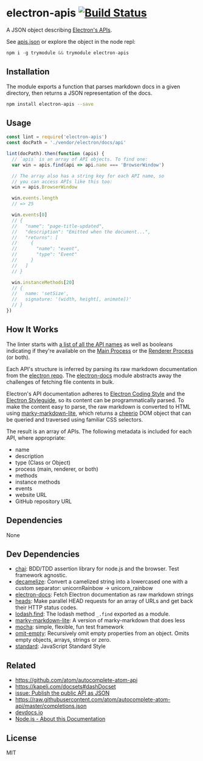 # electron-apis [![Build Status](https://travis-ci.org/zeke/electron-apis.svg?branch=master)](https://travis-ci.org/zeke/electron-apis)

A JSON object describing [Electron's APIs](http://electron.atom.io/docs/api/).

See [apis.json](/apis.json) or explore the object in the node repl:

```js
npm i -g trymodule && trymodule electron-apis
```

## Installation

The module exports a function that parses markdown docs in a given directory,
then returns a JSON representation of the docs.

```sh
npm install electron-apis --save
```

## Usage

```js
const lint = require('electron-apis')
const docPath = './vendor/electron/docs/api'

lint(docPath).then(function (apis) {
  // `apis` is an array of API objects. To find one:
  var win = apis.find(api => api.name === 'BrowserWindow')

  // The array also has a string key for each API name, so
  // you can access APIs like this too:
  win = apis.BrowserWindow

  win.events.length
  // => 25

  win.events[0]
  // {
  //   "name": "page-title-updated",
  //   "description": "Emitted when the document...",
  //   "returns": [
  //     {
  //       "name": "event",
  //       "type": "Event"
  //     }
  //   ]
  // }

  win.instanceMethods[20]
  // {
  //   name: 'setSize',
  //   signature: '(width, height[, animate])'
  // }
})
```

## How It Works

The linter starts with [a list of all the API names](/lib/seeds.json)
as well as booleans indicating if they're available on the
[Main Process](https://github.com/electron/electron/blob/master/docs/tutorial/quick-start.md)
or the
[Renderer Process](https://github.com/electron/electron/blob/master/docs/tutorial/quick-start.md)
(or both).

Each API's structure is inferred by parsing its raw markdown documentation from
the [electron repo](https://github.com/electron/electron/tree/master/docs/api).
The [electron-docs](https://github.com/zeke/electron-docs) module abstracts away
the challenges of fetching file contents in bulk.

Electron's API documentation adheres to
[Electron Coding Style](https://github.com/electron/electron/blob/master/docs/development/coding-style.md#naming-things)
and the
[Electron Styleguide](https://github.com/electron/electron/blob/master/docs/styleguide.md),
so its content can be programmatically parsed. To make the content easy to parse,
the raw markdown is converted to HTML using
[marky-markdown-lite](https://ghub.io/marky-markdown-lite),
which returns a [cheerio](https://ghub.io/cheerio) DOM object that can be queried
and traversed using familiar CSS selectors.

The result is an array of APIs. The following
metadata is included for each API, where appropriate:

- name
- description
- type (Class or Object)
- process (main, renderer, or both)
- methods
- instance methods
- events
- website URL
- GitHub repository URL

## Dependencies

None

## Dev Dependencies

- [chai](https://github.com/chaijs/chai): BDD/TDD assertion library for node.js and the browser. Test framework agnostic.
- [decamelize](https://github.com/sindresorhus/decamelize): Convert a camelized string into a lowercased one with a custom separator: unicornRainbow → unicorn_rainbow
- [electron-docs](https://github.com/zeke/electron-docs): Fetch Electron documentation as raw markdown strings
- [heads](https://github.com/zeke/heads): Make parallel HEAD requests for an array of URLs and get back their HTTP status codes.
- [lodash.find](https://github.com/lodash/lodash): The lodash method `_.find` exported as a module.
- [marky-markdown-lite](https://github.com/zeke/marky-markdown-lite): A version of marky-markdown that does less
- [mocha](https://github.com/mochajs/mocha): simple, flexible, fun test framework
- [omit-empty](https://github.com/jonschlinkert/omit-empty): Recursively omit empty properties from an object. Omits empty objects, arrays, strings or zero.
- [standard](https://github.com/feross/standard): JavaScript Standard Style


## Related

- https://github.com/atom/autocomplete-atom-api
- https://kapeli.com/docsets#dashDocset
- [issue: Publish the public API as JSON](https://github.com/electron/electron/issues/3375)
- https://raw.githubusercontent.com/atom/autocomplete-atom-api/master/completions.json
- [devdocs.io](http://devdocs.io/)
- [Node.js - About this Documentation](https://nodejs.org/dist/latest-v6.x/docs/api/documentation.html)

## License

MIT
